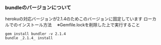 ### bundleのバージョンについて
herokuの対応バージョンが2.1.4のためこのバージョンに固定しています
ローカルでのインストール方法
　※Gemfile.lockを削除した上で実行すること
```
gem install bundler -v 2.1.4
bundle _2.1.4_ install
```

